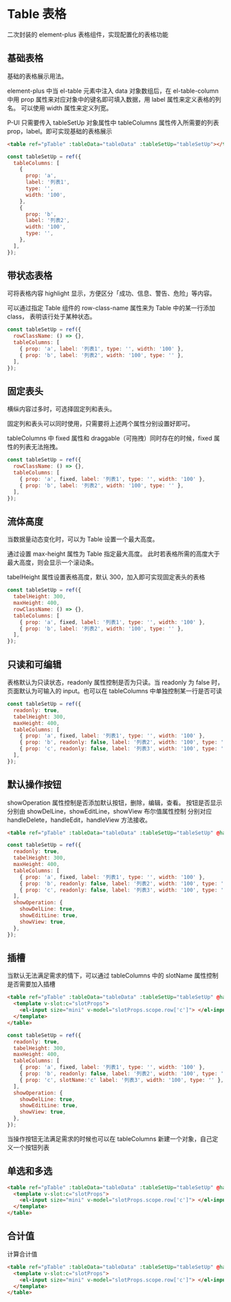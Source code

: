 # Table 表格

二次封装的 element-plus 表格组件，实现配置化的表格功能

## 基础表格

基础的表格展示用法。

element-plus 中当 el-table 元素中注入 data 对象数组后，在 el-table-column 中用 prop 属性来对应对象中的键名即可填入数据，用 label 属性来定义表格的列名。 可以使用 width 属性来定义列宽。

P-UI 只需要传入 tableSetUp 对象属性中 tableColumns 属性传入所需要的列表 prop，label。即可实现基础的表格展示

```html
<table ref="pTable" :tableData="tableData" :tableSetUp="tableSetUp"></table>
```

```js
const tableSetUp = ref({
  tableColumns: [
    {
      prop: 'a',
      label: '列表1',
      type: '',
      width: '100',
    },
    {
      prop: 'b',
      label: '列表2',
      width: '100',
      type: '',
    },
  ],
});
```

## 带状态表格

可将表格内容 highlight 显示，方便区分「成功、信息、警告、危险」等内容。

可以通过指定 Table 组件的 row-class-name 属性来为 Table 中的某一行添加 class， 表明该行处于某种状态。

```js
const tableSetUp = ref({
  rowClassName: () => {},
  tableColumns: [
    { prop: 'a', label: '列表1', type: '', width: '100' },
    { prop: 'b', label: '列表2', width: '100', type: '' },
  ],
});
```

## 固定表头

横纵内容过多时，可选择固定列和表头。

固定列和表头可以同时使用，只需要将上述两个属性分别设置好即可。

tableColumns 中 fixed 属性和 draggable（可拖拽）同时存在的时候，fixed 属性的列表无法拖拽。

```js
const tableSetUp = ref({
  rowClassName: () => {},
  tableColumns: [
    { prop: 'a', fixed, label: '列表1', type: '', width: '100' },
    { prop: 'b', label: '列表2', width: '100', type: '' },
  ],
});
```

## 流体高度

当数据量动态变化时，可以为 Table 设置一个最大高度。

通过设置 max-height 属性为 Table 指定最大高度。 此时若表格所需的高度大于最大高度，则会显示一个滚动条。

tabelHeight 属性设置表格高度，默认 300，加入即可实现固定表头的表格

```js
const tableSetUp = ref({
  tabelHeight: 300,
  maxHeight: 400,
  rowClassName: () => {},
  tableColumns: [
    { prop: 'a', fixed, label: '列表1', type: '', width: '100' },
    { prop: 'b', label: '列表2', width: '100', type: '' },
  ],
});
```

## 只读和可编辑

表格默认为只读状态，readonly 属性控制是否为只读。当 readonly 为 false 时，页面默认为可输入的 input。也可以在 tableColumns
中单独控制某一行是否可读

```js
const tableSetUp = ref({
  readonly: true,
  tabelHeight: 300,
  maxHeight: 400,
  tableColumns: [
    { prop: 'a', fixed, label: '列表1', type: '', width: '100' },
    { prop: 'b', readonly: false, label: '列表2', width: '100', type: '' },
    { prop: 'c', readonly: false, label: '列表3', width: '100', type: '' },
  ],
});
```

## 默认操作按钮

showOperation 属性控制是否添加默认按钮，删除，编辑，查看。
按钮是否显示分别由 showDelLine，showEditLine，showView 布尔值属性控制
分别对应 handleDelete，handleEdit，handleView 方法接收。

```html
<table ref="pTable" :tableData="tableData" :tableSetUp="tableSetUp" @handleDelete="handleDelete" @handleEdit="handleEdit" @handleView="handleView"></table>
```

```js
const tableSetUp = ref({
  readonly: true,
  tabelHeight: 300,
  maxHeight: 400,
  tableColumns: [
    { prop: 'a', fixed, label: '列表1', type: '', width: '100' },
    { prop: 'b', readonly: false, label: '列表2', width: '100', type: '' },
    { prop: 'c', readonly: false, label: '列表3', width: '100', type: '' },
  ],
  showOperation: {
    showDelLine: true,
    showEditLine: true,
    showView: true,
  },
});
```

## 插槽

当默认无法满足需求的情下，可以通过 tableColumns 中的 slotName 属性控制是否需要加入插槽

```html
<table ref="pTable" :tableData="tableData" :tableSetUp="tableSetUp" @handleDelete="handleDelete" @handleEdit="handleEdit" @handleView="handleView">
  <template v-slot:c="slotProps">
    <el-input size="mini" v-model="slotProps.scope.row['c']"> </el-input>
  </template>
</table>
```

```js
const tableSetUp = ref({
  readonly: true,
  tabelHeight: 300,
  maxHeight: 400,
  tableColumns: [
    { prop: 'a', fixed, label: '列表1', type: '', width: '100' },
    { prop: 'b', readonly: false, label: '列表2', width: '100', type: '' },
    { prop: 'c', slotName:'c' label: '列表3', width: '100', type: '' },
  ],
  showOperation: {
    showDelLine: true,
    showEditLine: true,
    showView: true,
  },
});
```

当操作按钮无法满足需求的时候也可以在 tableColumns 新建一个对象，自己定义一个按钮列表

## 单选和多选



```html
<table ref="pTable" :tableData="tableData" :tableSetUp="tableSetUp" @handleDelete="handleDelete" @handleEdit="handleEdit" @handleView="handleView">
  <template v-slot:c="slotProps">
    <el-input size="mini" v-model="slotProps.scope.row['c']"> </el-input>
  </template>
</table>
```

## 合计值

计算合计值

```html
<table ref="pTable" :tableData="tableData" :tableSetUp="tableSetUp" @handleDelete="handleDelete" @handleEdit="handleEdit" @handleView="handleView">
  <template v-slot:c="slotProps">
    <el-input size="mini" v-model="slotProps.scope.row['c']"> </el-input>
  </template>
</table>
```
